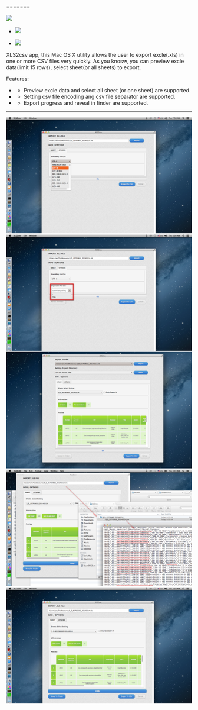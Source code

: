 =======

![](http://res.cloudinary.com/dfzokzfi5/image/upload/c_scale,w_64/v1413429278/logo_ouc7sg.png)


* [![](http://res.cloudinary.com/dfzokzfi5/image/upload/c_scale,w_124/v1411092419/app-store-button_pw05je.png)](https://itunes.apple.com/us/app/xls2csv/id865279629?l=zh&ls=1&mt=12)

* [![](http://res.cloudinary.com/dfzokzfi5/image/upload/c_scale,w_96/v1413430765/feedback_vm8mqi.png)](https://github.com/Romanysoft/XLS2csv/issues)




XLS2csv app, this Mac OS X utility allows the user to export excle(.xls) in one or more CSV files very quickly.
As you knosw, you can preview excle data(limit 15 rows), select sheet(or all sheets) to export.

Features:
* - Preview excle data and select all sheet (or one sheet) are supported.
* - Setting csv file encoding ang csv file separator are supported.
* - Export progress and reveal in finder are supported.

***


![](https://github.com/Romanysoft/XLS2csv/blob/master/images/mzl.duedsqai.png)
![](https://github.com/Romanysoft/XLS2csv/blob/master/images/mzl.dujrmogz.png)
![](https://github.com/Romanysoft/XLS2csv/blob/master/images/mzl.efpyqrvl.png)
![](https://github.com/Romanysoft/XLS2csv/blob/master/images/mzl.gkxqursb.png)
![](https://github.com/Romanysoft/XLS2csv/blob/master/images/mzl.pyowposy.png)
